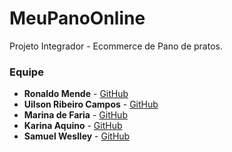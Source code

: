 # MeuPanoOnline

Projeto Integrador - Ecommerce de Pano de pratos.

### Equipe

- __Ronaldo Mende__ - [GitHub](https://github.com/ronaldomendes)
- __Uilson Ribeiro Campos__ - [GitHub](https://github.com/Uilson2020)
- __Marina de Faria__ - [GitHub](https://github.com/marinafbm2020)
- __Karina Aquino__ - [GitHub](https://github.com/KarinaThomaz)
- __Samuel Weslley__ - [GitHub](https://github.com/SamuWesll)



